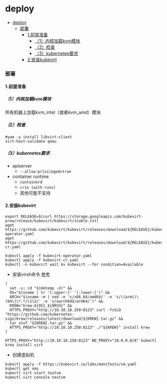 # deploy

<!-- @import "[TOC]" {cmd="toc" depthFrom=1 depthTo=6 orderedList=false} -->
<!-- code_chunk_output -->

- [deploy](#deploy)
    - [部署](#部署)
      - [1.前提准备](#1前提准备)
        - [（1）内核加载kvm模块](#1内核加载kvm模块)
        - [（2）检查](#2检查)
        - [（3）kubernetes要求](#3kubernetes要求)
      - [2.安装kubevirt](#2安装kubevirt)

<!-- /code_chunk_output -->

### 部署

#### 1.前提准备

##### （1）内核加载kvm模块
所有机器上加载kvm_intel（或者kvm_amd）模块

##### （2）检查

```shell
#yum -y install libvirt-client
virt-host-validate qemu
```

##### （3）kubernetes要求
* apiserver
  * `--allow-privileged=true`
* container runtime
  * `containerd`
  * `crio (with runv)`
  * 其他可能不支持

#### 2.安装kubevirt
```shell
export RELEASE=$(curl https://storage.googleapis.com/kubevirt-prow/release/kubevirt/kubevirt/stable.txt)
wget https://github.com/kubevirt/kubevirt/releases/download/${RELEASE}/kubevirt-operator.yaml
wget https://github.com/kubevirt/kubevirt/releases/download/${RELEASE}/kubevirt-cr.yaml

kubectl apply -f kubevirt-operator.yaml
kubectl apply -f kubevirt-cr.yaml
kubectl -n kubevirt wait kv kubevirt --for condition=Available
```

* 安装virsh命令
[参考](https://kubevirt.io/user-guide/operations/virtctl_client_tool/)
```shell
(
  set -x; cd "$(mktemp -d)" &&
  OS="$(uname | tr '[:upper:]' '[:lower:]')" &&
  ARCH="$(uname -m | sed -e 's/x86_64/amd64/' -e 's/\(arm\)\(64\)\?.*/\1\2/' -e 's/aarch64$/arm64/')" &&
  KREW="krew-${OS}_${ARCH}" &&
  HTTPS_PROXY="http://10.10.10.250:8123" curl -fsSLO "https://github.com/kubernetes-sigs/krew/releases/latest/download/${KREW}.tar.gz" &&
  tar zxvf "${KREW}.tar.gz" &&
  HTTPS_PROXY="http://10.10.10.250:8123" ./"${KREW}" install krew
)

HTTPS_PROXY="http://10.10.10.250:8123" NO_PROXY="10.0.0.0/8" kubectl krew install virt
```

* 创建虚拟机
```shell
kubectl apply -f https://kubevirt.io/labs/manifests/vm.yaml
kubectl get vms
kubectl virt start testvm
kubectl virt console testvm
```
